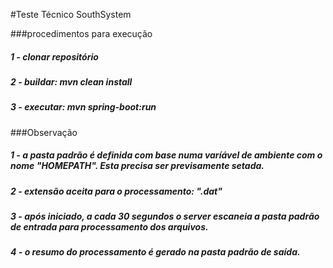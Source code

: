 #Teste Técnico SouthSystem

###procedimentos para execução
##### 1 - clonar repositório
##### 2 - buildar: mvn clean install
##### 3 - executar: mvn spring-boot:run

###Observação
##### 1 - a pasta padrão é definida com base numa varíável de ambiente com o nome "HOMEPATH". Esta precisa ser previsamente setada.
##### 2 - extensão aceita para o processamento: ".dat"
##### 3 - após iniciado, a cada 30 segundos o server escaneia a pasta padrão de entrada para processamento dos arquivos.
##### 4 - o resumo do processamento é gerado na pasta padrão de saída.